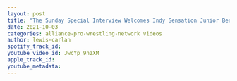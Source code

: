 ```yaml
---
layout: post
title: "The Sunday Special Interview Welcomes Indy Sensation Junior Benito!"
date: 2021-10-03
categories: alliance-pro-wrestling-network videos
author: lewis-carlan
spotify_track_id: 
youtube_video_id: JwcYp_9nzXM
apple_track_id: 
youtube_metadata: 
---
```

